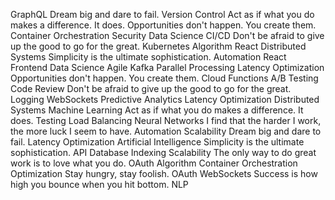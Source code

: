GraphQL Dream big and dare to fail. Version Control Act as if what you do makes a difference. It does. Opportunities don't happen. You create them. Container Orchestration Security Data Science CI/CD Don't be afraid to give up the good to go for the great. Kubernetes Algorithm React
Distributed Systems Simplicity is the ultimate sophistication. Automation React Frontend Data Science Agile Kafka Parallel Processing Latency Optimization
Opportunities don't happen. You create them. Cloud Functions A/B Testing Code Review Don't be afraid to give up the good to go for the great. Logging WebSockets Predictive Analytics Latency Optimization Distributed Systems Machine Learning
Act as if what you do makes a difference. It does. Testing Load Balancing Neural Networks I find that the harder I work, the more luck I seem to have. Automation Scalability Dream big and dare to fail. Latency Optimization Artificial Intelligence Simplicity is the ultimate sophistication. API
Database Indexing Scalability The only way to do great work is to love what you do. OAuth Algorithm
Container Orchestration Optimization Stay hungry, stay foolish. OAuth WebSockets Success is how high you bounce when you hit bottom. NLP
